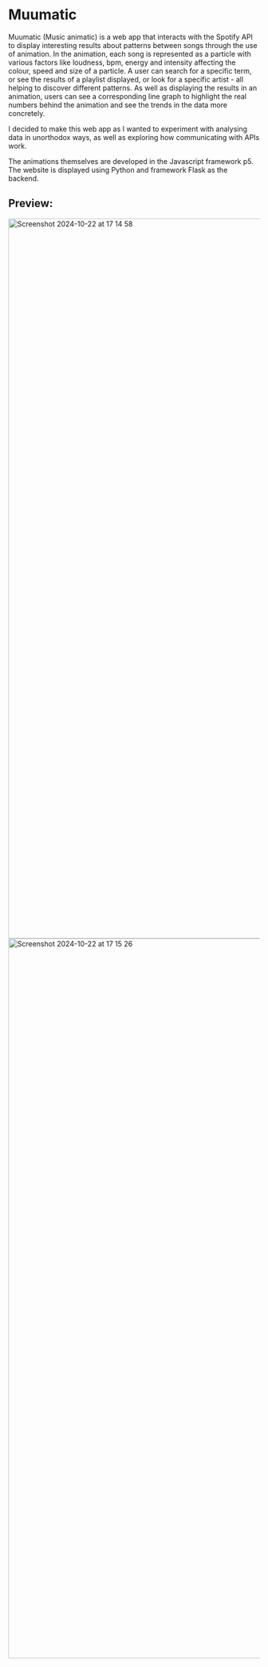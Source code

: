 # Muumatic

Muumatic (Music animatic) is a web app that interacts with the Spotify API to display interesting results about patterns between songs through the use of animation. In the animation, each song is represented as a particle with various factors like loudness, bpm, energy and intensity affecting the colour, speed and size of a particle. A user can search for a specific term, or see the results of a playlist displayed, or look for a specific artist - all helping to discover different patterns. As well as displaying the results in an animation, users can see a corresponding line graph to highlight the real numbers behind the animation and see the trends in the data more concretely.

I decided to make this web app as I wanted to experiment with analysing data in unorthodox ways, as well as exploring how communicating with APIs work. 

The animations themselves are developed in the Javascript framework p5. The website is displayed using Python and framework Flask as the backend.

Preview:
-
<img width="1440" alt="Screenshot 2024-10-22 at 17 14 58" src="https://github.com/user-attachments/assets/582748a8-6b8f-47db-bbb2-d380258d6739">
<img width="1440" alt="Screenshot 2024-10-22 at 17 15 26" src="https://github.com/user-attachments/assets/786a63f8-aa4c-45aa-ad9b-33d55b0c1354">
